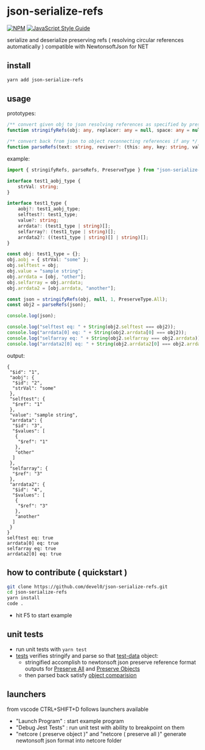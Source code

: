 # json-serialize-refs

[![NPM](https://img.shields.io/npm/v/json-serialize-refs.svg)](https://www.npmjs.com/package/json-serialize-refs) [![JavaScript Style Guide](https://img.shields.io/badge/code_style-standard-brightgreen.svg)](https://standardjs.com)

serialize and deserialize preserving refs ( resolving circular references automatically ) compatible with NewtonsoftJson for NET

## install

```sh
yarn add json-serialize-refs
```

## usage

prototypes:

```ts
/** convert given obj to json resolving references as specified by preserveType */
function stringifyRefs(obj: any, replacer: any = null, space: any = null, preserveType: PreserveType = PreserveType.All);

/** convert back from json to object reconnecting references if any */
function parseRefs(text: string, reviver?: (this: any, key: string, value: any) => any);
```

example:

```ts
import { stringifyRefs, parseRefs, PreserveType } from "json-serialize-refs";

interface test1_aobj_type {
    strVal: string;
}

interface test1_type {
    aobj?: test1_aobj_type;
    selftest?: test1_type;
    value?: string;
    arrdata?: (test1_type | string)[];
    selfarray?: (test1_type | string)[];
    arrdata2?: ((test1_type | string)[] | string)[];
}

const obj: test1_type = {};
obj.aobj = { strVal: "some" };
obj.selftest = obj;
obj.value = "sample string";
obj.arrdata = [obj, "other"];
obj.selfarray = obj.arrdata;
obj.arrdata2 = [obj.arrdata, "another"];

const json = stringifyRefs(obj, null, 1, PreserveType.All);
const obj2 = parseRefs(json);

console.log(json);

console.log("selftest eq: " + String(obj2.selftest === obj2));
console.log("arrdata[0] eq: " + String(obj2.arrdata[0] === obj2));
console.log("selfarray eq: " + String(obj2.selfarray === obj2.arrdata));
console.log("arrdata2[0] eq: " + String(obj2.arrdata2[0] === obj2.arrdata));
```

output:

```
{
 "$id": "1",
 "aobj": {
  "$id": "2",
  "strVal": "some"
 },
 "selftest": {
  "$ref": "1"
 },
 "value": "sample string",
 "arrdata": {
  "$id": "3",
  "$values": [
   {
    "$ref": "1"
   },
   "other"
  ]
 },
 "selfarray": {
  "$ref": "3"
 },
 "arrdata2": {
  "$id": "4",
  "$values": [
   {
    "$ref": "3"
   },
   "another"
  ]
 }
}
selftest eq: true
arrdata[0] eq: true
selfarray eq: true
arrdata2[0] eq: true
```

## how to contribute ( quickstart )

```sh
git clone https://github.com/devel0/json-serialize-refs.git
cd json-serialize-refs
yarn install
code .
```

- hit F5 to start example

## unit tests

- run unit tests with `yarn test`
- [tests](src/test/stringify-refs.test.ts) verifies stringify and parse so that [test-data](src/example/test-data.ts) object:
    - stringified accomplish to newtonsoft json preserve reference format outputs for [Preserve All](src/test/test1-preserve-all.json) and [Preserve Objects](src/test/test1-preserve-objs.json)
    - then parsed back satisfy [object comparision](https://github.com/devel0/json-serialize-refs/blob/4201580290eff5f1b66167d1cb3f4dc494282385/src/example/test-data.ts#L16-L71)

## launchers

from vscode CTRL+SHIFT+D follows launchers available

- "Launch Program" : start example program
- "Debug Jest Tests" : run unit test with ability to breakpoint on them
- "netcore ( preserve object )" and "netcore ( preserve all )" generate newtonsoft json format into netcore folder
